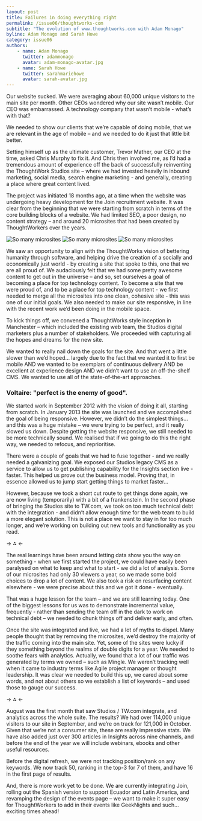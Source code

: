 ```yaml
---
layout: post
title: Failures in doing everything right
permalink: /issue06/thoughtworks-com
subtitle: "The evolution of www.thoughtworks.com with Adam Monago"
byline: Adam Monago and Sarah Howe
category: issue06
authors:
    - name: Adam Monago
      twitter: adammonago
      avatar: adam-monago-avatar.jpg
    - name: Sarah Howe
      twitter: sarahmariehowe
      avatar: sarah-avatar.jpg
---
```

Our website sucked. We were averaging about 60,000 unique visitors to the main site per month. Other CEOs wondered why our site wasn’t mobile. Our CEO was embarrassed. A technology company that wasn’t mobile - what’s with that? 
 
We needed to show our clients that we’re capable of doing mobile, that we are relevant in the age of mobile  – and we needed to do it just that little bit better.
 
Setting himself up as the ultimate customer, Trevor Mather, our CEO at the time, asked Chris Murphy to fix it. And Chris then involved me, as I’d had a tremendous amount of experience off the back of successfully reinventing the ThoughtWork Studios site – where we had invested heavily in inbound marketing, social media, search engine marketing - and generally, creating a place where great content lived.
 
The project was initiated 18 months ago, at a time when the website was undergoing heavy development for the Join recruitment website. It was clear from the beginning that we were starting from scratch in terms of the core building blocks of a website. We had limited SEO, a poor design, no content strategy – and around 20 microsites that had been created by ThoughtWorkers over the years.

![So many microsites](/p2/images/tw.com/microsites1.jpg)
![So many microsites](/p2/images/tw.com/microsites2.jpg)
![So many microsites](/p2/images/p2-micro.jpg)

We saw an opportunity to align with the ThoughtWorks vision of bettering humanity through software, and helping drive the creation of a socially and economically just world - by creating a site that spoke to this, one that we are all proud of. We audaciously felt that we had some pretty awesome content to get out in the universe – and so, set ourselves a goal of becoming a place for top technology content. To become a site that we were proud of, and to be a place for top technology content - we first needed to merge all the microsites into one clean, cohesive site - this was one of our initial goals. We also needed to make our site responsive, in line with the recent work we’d been doing in the mobile space. 

To kick things off, we convened a ThoughtWorks style inception in Manchester – which included the existing web team, the Studios digital marketers plus a number of stakeholders. We proceeded with capturing all the hopes and dreams for the new site.
 
We wanted to really nail down the goals for the site. And that went a little slower than we’d hoped… largely due to the fact that we wanted it to first be mobile AND we wanted to be exemplars of continuous delivery AND be excellent at experience design AND we didn’t want to use an off-the-shelf CMS. We wanted to use all of the state-of-the-art approaches.


### Voltaire: "perfect is the enemy of good". 
We started work in September 2012 with the vision of doing it all, starting from scratch. In January 2013 the site was launched and we accomplished the goal of being responsive. However, we didn’t do the simplest things… and this was a huge mistake – we were trying to be perfect, and it really slowed us down. Despite getting the website responsive, we still needed to be more technically sound. We realised that if we going to do this the right way, we needed to refocus, and reprioritise. 

There were a couple of goals that we had to fuse together - and we really needed a galvanizing goal. We exposed our Studios legacy CMS as a service to allow us to get publishing capability for the Insights section live - faster. This helped us prove out the business model. Proving that, in essence allowed us to jump start getting things to market faster...

However, because we took a short cut route to get things done again, we are now living (temporarily) with a bit of a frankenstein. In the second phase of bringing the Studios site to TW.com, we took on too much technical debt with the integration - and didn’t allow enough time for the web team to build a more elegant solution. This is not a place we want to stay in for too much longer, and we’re working on building out new tools and functionality as you read.  

-> ⁂ <-

The real learnings have been around letting data show you the way on something - when we first started the project, we could have easily been paralysed on what to keep and what to start - we did a lot of analysis. Some of our microsites had only 30 viewers a year, so we made some bold choices to drop a lot of content. We also took a risk on resurfacing content elsewhere - we were precise about this and we got it done - eventually. 

That was a huge lesson for the team – and we are still learning today. One of the biggest lessons for us was to demonstrate incremental value, frequently - rather than sending the team off in the dark to work on technical debt – we needed to chunk things off and deliver early, and often. 

Once the site was integrated and live, we had a lot of myths to dispel. Many people thought that by removing the microsites, we’d destroy the majority of the traffic coming into the main site. Yet, some of the sites were lucky if they something beyond the realms of double digits for a year. We needed to soothe fears with analytics. Actually, we found that a lot of our traffic was generated by terms we owned – such as Mingle. We weren’t tracking well when it came to industry terms like Agile project manager or thought leadership. It was clear we needed to build this up, we cared about some words, and not about others so we establish a list of keywords – and used those to gauge our success. 

-> ⁂ <-

August was the first month that saw Studios / TW.com integrate, and analytics across the whole suite. The results? We had over 114,000 unique visitors to our site in September, and we’re on track for 121,000 in October. Given that we’re not a consumer site, these are really impressive stats.  We have also added just over 300 articles in Insights across nine channels, and before the end of the year we will include webinars, ebooks and other useful resources. 

Before the digital refresh, we were not tracking position/rank on any keywords. We now track 50, ranking in the top-3 for 7 of them, and have 16 in the first page of results.
 
And, there is more work yet to be done. We are currently integrating Join, rolling out the Spanish version to support Ecuador and Latin America, and revamping the design of the events page – we want to make it super easy for ThoughtWorkers to add in their events like GeekNights and such… exciting times ahead! 